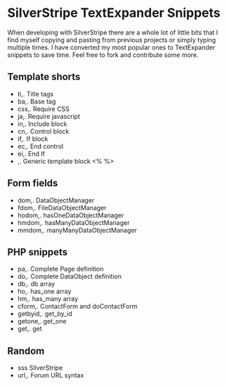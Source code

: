 # SilverStripe TextExpander Snippets
When developing with SilverStripe there are a whole lot of little bits that I find myself copying and pasting from previous projects or simply typing multiple times. I have converted my most popular ones to TextExpander snippets to save time. Feel free to fork and contribute some more. 

## Template shorts
 - ti,.		Title tags
 - ba,.		Base tag
 - css,. 	Require CSS
 - ja,. 	Require javascript
 - in,.		Include block
 - cn,. 	Control block
 - if,.		If block
 - ec,.		End control
 - ei,.		End If
 - ,.		Generic template block <% %>
 
## Form fields
 - dom,.	DataObjectManager
 - fdom,.	FileDataObjectManager
 - hodom,.	hasOneDataObjectManager
 - hmdom,.	hasManyDataObjectManager
 - mmdom,.	manyManyDataObjectManager

## PHP snippets
 - pa,.		Complete Page definition
 - do,.		Complete DataObject definition
 - db,.		db array
 - ho,.		has_one array
 - hm,.		has_many array	 
 - cform,.	ContactForm and doContactForm
 - getbyid,. get_by_id
 - getone,.	get_one
 - get,.	get
 
## Random
 - sss		SilverStripe
 - url,.	Forum URL syntax
